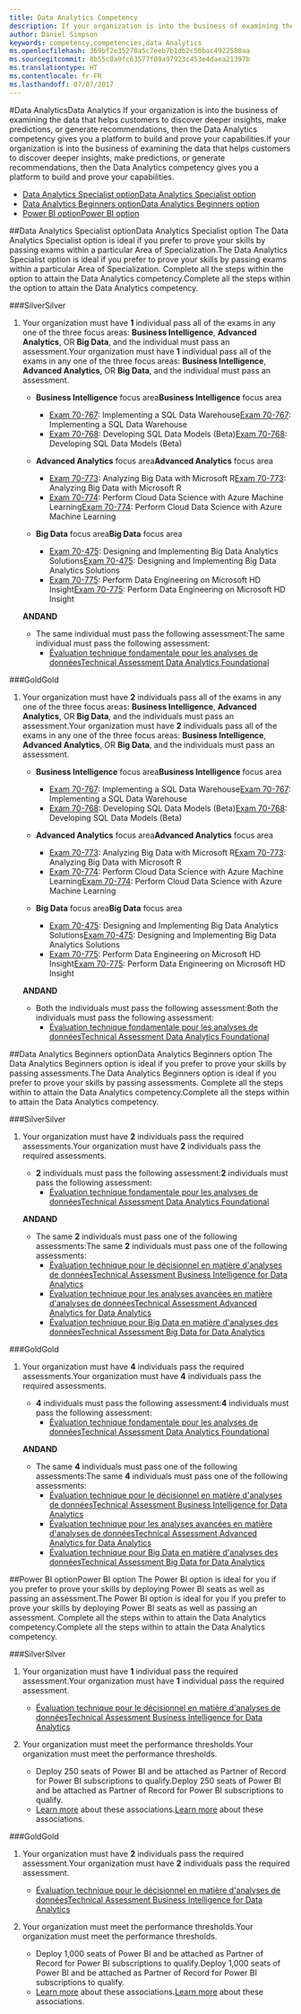 ```yaml
---
title: Data Analytics Competency
description: If your organization is into the business of examining the data that helps customers to discover deeper insights, make predictions, or generate recommendations, then the Data Analytics competency gives you a platform to build and prove your capabilities.
author: Daniel Simpson
keywords: competency,competencies,data Analytics
ms.openlocfilehash: 369bf2e35270a5c7eeb7b1db2c50bac4922580aa
ms.sourcegitcommit: 8b55c0a9fc63577f09a97923c453e4daea21397b
ms.translationtype: HT
ms.contentlocale: fr-FR
ms.lasthandoff: 07/07/2017
---
```

#<a name="data-analytics"></a><span data-ttu-id="ed8b7-104">Data Analytics</span><span class="sxs-lookup"><span data-stu-id="ed8b7-104">Data Analytics</span></span>
<span data-ttu-id="ed8b7-105">If your organization is into the business of examining the data that helps customers to discover deeper insights, make predictions, or generate recommendations, then the Data Analytics competency gives you a platform to build and prove your capabilities.</span><span class="sxs-lookup"><span data-stu-id="ed8b7-105">If your organization is into the business of examining the data that helps customers to discover deeper insights, make predictions, or generate recommendations, then the Data Analytics competency gives you a platform to build and prove your capabilities.</span></span>

- [<span data-ttu-id="ed8b7-106">Data Analytics Specialist option</span><span class="sxs-lookup"><span data-stu-id="ed8b7-106">Data Analytics Specialist option</span></span>](#data-analytics-specialist-option)
- [<span data-ttu-id="ed8b7-107">Data Analytics Beginners option</span><span class="sxs-lookup"><span data-stu-id="ed8b7-107">Data Analytics Beginners option</span></span>](#data-analytics-beginners-option)
- [<span data-ttu-id="ed8b7-108">Power BI option</span><span class="sxs-lookup"><span data-stu-id="ed8b7-108">Power BI option</span></span>](#power-bi-option)

##<a name="data-analytics-specialist-option"></a><span data-ttu-id="ed8b7-109">Data Analytics Specialist option</span><span class="sxs-lookup"><span data-stu-id="ed8b7-109">Data Analytics Specialist option</span></span>
<span data-ttu-id="ed8b7-110">The Data Analytics Specialist option is ideal if you prefer to prove your skills by passing exams within a particular Area of Specialization.</span><span class="sxs-lookup"><span data-stu-id="ed8b7-110">The Data Analytics Specialist option is ideal if you prefer to prove your skills by passing exams within a particular Area of Specialization.</span></span> <span data-ttu-id="ed8b7-111">Complete all the steps within the option to attain the Data Analytics competency.</span><span class="sxs-lookup"><span data-stu-id="ed8b7-111">Complete all the steps within the option to attain the Data Analytics competency.</span></span>

###<a name="silver"></a><span data-ttu-id="ed8b7-112">Silver</span><span class="sxs-lookup"><span data-stu-id="ed8b7-112">Silver</span></span>
1. <span data-ttu-id="ed8b7-113">Your organization must have **1** individual pass all of the exams in any one of the three focus areas: **Business Intelligence**, **Advanced Analytics**, OR **Big Data**, and the individual must pass an assessment.</span><span class="sxs-lookup"><span data-stu-id="ed8b7-113">Your organization must have **1** individual pass all of the exams in any one of the three focus areas: **Business Intelligence**, **Advanced Analytics**, OR **Big Data**, and the individual must pass an assessment.</span></span>

    - <span data-ttu-id="ed8b7-114">**Business Intelligence** focus area</span><span class="sxs-lookup"><span data-stu-id="ed8b7-114">**Business Intelligence** focus area</span></span>
        - <span data-ttu-id="ed8b7-115">[Exam 70-767](https://www.microsoft.com/en-us/learning/exam-70-767.aspx): Implementing a SQL Data Warehouse</span><span class="sxs-lookup"><span data-stu-id="ed8b7-115">[Exam 70-767](https://www.microsoft.com/en-us/learning/exam-70-767.aspx): Implementing a SQL Data Warehouse</span></span> 
        - <span data-ttu-id="ed8b7-116">[Exam 70-768](https://www.microsoft.com/en-us/learning/exam-70-768.aspx): Developing SQL Data Models (Beta)</span><span class="sxs-lookup"><span data-stu-id="ed8b7-116">[Exam 70-768](https://www.microsoft.com/en-us/learning/exam-70-768.aspx): Developing SQL Data Models (Beta)</span></span>

    - <span data-ttu-id="ed8b7-117">**Advanced Analytics** focus area</span><span class="sxs-lookup"><span data-stu-id="ed8b7-117">**Advanced Analytics** focus area</span></span>
        - <span data-ttu-id="ed8b7-118">[Exam 70-773](https://www.microsoft.com/en-us/learning/exam-70-773.aspx): Analyzing Big Data with Microsoft R</span><span class="sxs-lookup"><span data-stu-id="ed8b7-118">[Exam 70-773](https://www.microsoft.com/en-us/learning/exam-70-773.aspx): Analyzing Big Data with Microsoft R</span></span>
        - <span data-ttu-id="ed8b7-119">[Exam 70-774](https://www.microsoft.com/en-us/learning/exam-70-774.aspx): Perform Cloud Data Science with Azure Machine Learning</span><span class="sxs-lookup"><span data-stu-id="ed8b7-119">[Exam 70-774](https://www.microsoft.com/en-us/learning/exam-70-774.aspx): Perform Cloud Data Science with Azure Machine Learning</span></span>

    - <span data-ttu-id="ed8b7-120">**Big Data** focus area</span><span class="sxs-lookup"><span data-stu-id="ed8b7-120">**Big Data** focus area</span></span>
        - <span data-ttu-id="ed8b7-121">[Exam 70-475](https://www.microsoft.com/en-us/learning/exam-70-475.aspx): Designing and Implementing Big Data Analytics Solutions</span><span class="sxs-lookup"><span data-stu-id="ed8b7-121">[Exam 70-475](https://www.microsoft.com/en-us/learning/exam-70-475.aspx): Designing and Implementing Big Data Analytics Solutions</span></span>
        - <span data-ttu-id="ed8b7-122">[Exam 70-775](https://www.microsoft.com/en-us/learning/exam-70-775.aspx): Perform Data Engineering on Microsoft HD Insight</span><span class="sxs-lookup"><span data-stu-id="ed8b7-122">[Exam 70-775](https://www.microsoft.com/en-us/learning/exam-70-775.aspx): Perform Data Engineering on Microsoft HD Insight</span></span>

    **<span data-ttu-id="ed8b7-123">AND</span><span class="sxs-lookup"><span data-stu-id="ed8b7-123">AND</span></span>**

    - <span data-ttu-id="ed8b7-124">The same individual must pass the following assessment:</span><span class="sxs-lookup"><span data-stu-id="ed8b7-124">The same individual must pass the following assessment:</span></span>
        - [<span data-ttu-id="ed8b7-125">Évaluation technique fondamentale pour les analyses de données</span><span class="sxs-lookup"><span data-stu-id="ed8b7-125">Technical Assessment Data Analytics Foundational</span></span>](https://partneruniversity.microsoft.com/?whr=uri:MicrosoftAccount&courseId=14356&scoId=w5Ubm2ygB_4304778676)

###<a name="gold"></a><span data-ttu-id="ed8b7-126">Gold</span><span class="sxs-lookup"><span data-stu-id="ed8b7-126">Gold</span></span>
1. <span data-ttu-id="ed8b7-127">Your organization must have **2** individuals pass all of the exams in any one of the three focus areas: **Business Intelligence**, **Advanced Analytics**, OR **Big Data**, and the individuals must pass an assessment.</span><span class="sxs-lookup"><span data-stu-id="ed8b7-127">Your organization must have **2** individuals pass all of the exams in any one of the three focus areas: **Business Intelligence**, **Advanced Analytics**, OR **Big Data**, and the individuals must pass an assessment.</span></span>

    - <span data-ttu-id="ed8b7-128">**Business Intelligence** focus area</span><span class="sxs-lookup"><span data-stu-id="ed8b7-128">**Business Intelligence** focus area</span></span>
        - <span data-ttu-id="ed8b7-129">[Exam 70-767](https://www.microsoft.com/en-us/learning/exam-70-767.aspx): Implementing a SQL Data Warehouse</span><span class="sxs-lookup"><span data-stu-id="ed8b7-129">[Exam 70-767](https://www.microsoft.com/en-us/learning/exam-70-767.aspx): Implementing a SQL Data Warehouse</span></span> 
        - <span data-ttu-id="ed8b7-130">[Exam 70-768](https://www.microsoft.com/en-us/learning/exam-70-768.aspx): Developing SQL Data Models (Beta)</span><span class="sxs-lookup"><span data-stu-id="ed8b7-130">[Exam 70-768](https://www.microsoft.com/en-us/learning/exam-70-768.aspx): Developing SQL Data Models (Beta)</span></span>

    - <span data-ttu-id="ed8b7-131">**Advanced Analytics** focus area</span><span class="sxs-lookup"><span data-stu-id="ed8b7-131">**Advanced Analytics** focus area</span></span>
        - <span data-ttu-id="ed8b7-132">[Exam 70-773](https://www.microsoft.com/en-us/learning/exam-70-773.aspx): Analyzing Big Data with Microsoft R</span><span class="sxs-lookup"><span data-stu-id="ed8b7-132">[Exam 70-773](https://www.microsoft.com/en-us/learning/exam-70-773.aspx): Analyzing Big Data with Microsoft R</span></span>
        - <span data-ttu-id="ed8b7-133">[Exam 70-774](https://www.microsoft.com/en-us/learning/exam-70-774.aspx): Perform Cloud Data Science with Azure Machine Learning</span><span class="sxs-lookup"><span data-stu-id="ed8b7-133">[Exam 70-774](https://www.microsoft.com/en-us/learning/exam-70-774.aspx): Perform Cloud Data Science with Azure Machine Learning</span></span>

    - <span data-ttu-id="ed8b7-134">**Big Data** focus area</span><span class="sxs-lookup"><span data-stu-id="ed8b7-134">**Big Data** focus area</span></span>
        - <span data-ttu-id="ed8b7-135">[Exam 70-475](https://www.microsoft.com/en-us/learning/exam-70-475.aspx): Designing and Implementing Big Data Analytics Solutions</span><span class="sxs-lookup"><span data-stu-id="ed8b7-135">[Exam 70-475](https://www.microsoft.com/en-us/learning/exam-70-475.aspx): Designing and Implementing Big Data Analytics Solutions</span></span>
        - <span data-ttu-id="ed8b7-136">[Exam 70-775](https://www.microsoft.com/en-us/learning/exam-70-775.aspx): Perform Data Engineering on Microsoft HD Insight</span><span class="sxs-lookup"><span data-stu-id="ed8b7-136">[Exam 70-775](https://www.microsoft.com/en-us/learning/exam-70-775.aspx): Perform Data Engineering on Microsoft HD Insight</span></span>

    **<span data-ttu-id="ed8b7-137">AND</span><span class="sxs-lookup"><span data-stu-id="ed8b7-137">AND</span></span>**

    - <span data-ttu-id="ed8b7-138">Both the individuals must pass the following assessment:</span><span class="sxs-lookup"><span data-stu-id="ed8b7-138">Both the individuals must pass the following assessment:</span></span> 
        - [<span data-ttu-id="ed8b7-139">Évaluation technique fondamentale pour les analyses de données</span><span class="sxs-lookup"><span data-stu-id="ed8b7-139">Technical Assessment Data Analytics Foundational</span></span>](https://partneruniversity.microsoft.com/?whr=uri:MicrosoftAccount&courseId=14356&scoId=w5Ubm2ygB_4304778676)

##<a name="data-analytics-beginners-option"></a><span data-ttu-id="ed8b7-140">Data Analytics Beginners option</span><span class="sxs-lookup"><span data-stu-id="ed8b7-140">Data Analytics Beginners option</span></span>
<span data-ttu-id="ed8b7-141">The Data Analytics Beginners option is ideal if you prefer to prove your skills by passing assessments.</span><span class="sxs-lookup"><span data-stu-id="ed8b7-141">The Data Analytics Beginners option is ideal if you prefer to prove your skills by passing assessments.</span></span> <span data-ttu-id="ed8b7-142">Complete all the steps within to attain the Data Analytics competency.</span><span class="sxs-lookup"><span data-stu-id="ed8b7-142">Complete all the steps within to attain the Data Analytics competency.</span></span>

###<a name="silver"></a><span data-ttu-id="ed8b7-143">Silver</span><span class="sxs-lookup"><span data-stu-id="ed8b7-143">Silver</span></span>
1. <span data-ttu-id="ed8b7-144">Your organization must have **2** individuals pass the required assessments.</span><span class="sxs-lookup"><span data-stu-id="ed8b7-144">Your organization must have **2** individuals pass the required assessments.</span></span>

    - <span data-ttu-id="ed8b7-145">**2** individuals must pass the following assessment:</span><span class="sxs-lookup"><span data-stu-id="ed8b7-145">**2** individuals must pass the following assessment:</span></span>
        - [<span data-ttu-id="ed8b7-146">Évaluation technique fondamentale pour les analyses de données</span><span class="sxs-lookup"><span data-stu-id="ed8b7-146">Technical Assessment Data Analytics Foundational</span></span>](https://partneruniversity.microsoft.com/?whr=uri:MicrosoftAccount&courseId=14356&scoId=w5Ubm2ygB_4304778676)

    **<span data-ttu-id="ed8b7-147">AND</span><span class="sxs-lookup"><span data-stu-id="ed8b7-147">AND</span></span>**

    - <span data-ttu-id="ed8b7-148">The same **2** individuals must pass one of the following assessments:</span><span class="sxs-lookup"><span data-stu-id="ed8b7-148">The same **2** individuals must pass one of the following assessments:</span></span>
        - [<span data-ttu-id="ed8b7-149">Évaluation technique pour le décisionnel en matière d'analyses de données</span><span class="sxs-lookup"><span data-stu-id="ed8b7-149">Technical Assessment Business Intelligence for Data Analytics</span></span>](https://partneruniversity.microsoft.com/?whr=uri:MicrosoftAccount&courseId=14350&scoId=u5YzfgigB_1504778676)
        - [<span data-ttu-id="ed8b7-150">Évaluation technique pour les analyses avancées en matière d'analyses de données</span><span class="sxs-lookup"><span data-stu-id="ed8b7-150">Technical Assessment Advanced Analytics for Data Analytics</span></span>](https://partneruniversity.microsoft.com/?whr=uri:MicrosoftAccount&courseId=10275&scoId=bweuuySgB_3904778676)
        - [<span data-ttu-id="ed8b7-151">Évaluation technique pour Big Data en matière d'analyses des données</span><span class="sxs-lookup"><span data-stu-id="ed8b7-151">Technical Assessment Big Data for Data Analytics</span></span>](https://partneruniversity.microsoft.com/?whr=uri:MicrosoftAccount&courseId=14349&scoId=qb5OGFigB_6604778676)

###<a name="gold"></a><span data-ttu-id="ed8b7-152">Gold</span><span class="sxs-lookup"><span data-stu-id="ed8b7-152">Gold</span></span>
1. <span data-ttu-id="ed8b7-153">Your organization must have **4** individuals pass the required assessments.</span><span class="sxs-lookup"><span data-stu-id="ed8b7-153">Your organization must have **4** individuals pass the required assessments.</span></span>

    - <span data-ttu-id="ed8b7-154">**4** individuals must pass the following assessment:</span><span class="sxs-lookup"><span data-stu-id="ed8b7-154">**4** individuals must pass the following assessment:</span></span>
        - [<span data-ttu-id="ed8b7-155">Évaluation technique fondamentale pour les analyses de données</span><span class="sxs-lookup"><span data-stu-id="ed8b7-155">Technical Assessment Data Analytics Foundational</span></span> ](https://partneruniversity.microsoft.com/?whr=uri:MicrosoftAccount&courseId=14356&scoId=w5Ubm2ygB_4304778676)

    **<span data-ttu-id="ed8b7-156">AND</span><span class="sxs-lookup"><span data-stu-id="ed8b7-156">AND</span></span>**

    - <span data-ttu-id="ed8b7-157">The same **4** individuals must pass one of the following assessments:</span><span class="sxs-lookup"><span data-stu-id="ed8b7-157">The same **4** individuals must pass one of the following assessments:</span></span>
        - [<span data-ttu-id="ed8b7-158">Évaluation technique pour le décisionnel en matière d'analyses de données</span><span class="sxs-lookup"><span data-stu-id="ed8b7-158">Technical Assessment Business Intelligence for Data Analytics</span></span>](https://partneruniversity.microsoft.com/?whr=uri:MicrosoftAccount&courseId=14350&scoId=u5YzfgigB_1504778676)
        - [<span data-ttu-id="ed8b7-159">Évaluation technique pour les analyses avancées en matière d'analyses de données</span><span class="sxs-lookup"><span data-stu-id="ed8b7-159">Technical Assessment Advanced Analytics for Data Analytics</span></span>](https://partneruniversity.microsoft.com/?whr=uri:MicrosoftAccount&courseId=10275&scoId=bweuuySgB_3904778676)
        - [<span data-ttu-id="ed8b7-160">Évaluation technique pour Big Data en matière d'analyses des données</span><span class="sxs-lookup"><span data-stu-id="ed8b7-160">Technical Assessment Big Data for Data Analytics</span></span>](https://partneruniversity.microsoft.com/?whr=uri:MicrosoftAccount&courseId=14349&scoId=qb5OGFigB_6604778676)

##<a name="power-bi-option"></a><span data-ttu-id="ed8b7-161">Power BI option</span><span class="sxs-lookup"><span data-stu-id="ed8b7-161">Power BI option</span></span>
<span data-ttu-id="ed8b7-162">The Power BI option is ideal for you if you prefer to prove your skills by deploying Power BI seats as well as passing an assessment.</span><span class="sxs-lookup"><span data-stu-id="ed8b7-162">The Power BI option is ideal for you if you prefer to prove your skills by deploying Power BI seats as well as passing an assessment.</span></span> <span data-ttu-id="ed8b7-163">Complete all the steps within to attain the Data Analytics competency.</span><span class="sxs-lookup"><span data-stu-id="ed8b7-163">Complete all the steps within to attain the Data Analytics competency.</span></span>

###<a name="silver"></a><span data-ttu-id="ed8b7-164">Silver</span><span class="sxs-lookup"><span data-stu-id="ed8b7-164">Silver</span></span>

1. <span data-ttu-id="ed8b7-165">Your organization must have **1** individual pass the required assessment.</span><span class="sxs-lookup"><span data-stu-id="ed8b7-165">Your organization must have **1** individual pass the required assessment.</span></span>

    - [<span data-ttu-id="ed8b7-166">Évaluation technique pour le décisionnel en matière d'analyses de données</span><span class="sxs-lookup"><span data-stu-id="ed8b7-166">Technical Assessment Business Intelligence for Data Analytics</span></span>](https://partneruniversity.microsoft.com/?whr=uri:MicrosoftAccount&courseId=14350&scoId=u5YzfgigB_1504778676)
  
2. <span data-ttu-id="ed8b7-167">Your organization must meet the performance thresholds.</span><span class="sxs-lookup"><span data-stu-id="ed8b7-167">Your organization must meet the performance thresholds.</span></span>

    - <span data-ttu-id="ed8b7-168">Deploy 250 seats of Power BI and be attached as Partner of Record for Power BI subscriptions to qualify.</span><span class="sxs-lookup"><span data-stu-id="ed8b7-168">Deploy 250 seats of Power BI and be attached as Partner of Record for Power BI subscriptions to qualify.</span></span>
    - <span data-ttu-id="ed8b7-169">[Learn more](https://partner.microsoft.com/en-us/membership/digital-partner-of-record) about these associations.</span><span class="sxs-lookup"><span data-stu-id="ed8b7-169">[Learn more](https://partner.microsoft.com/en-us/membership/digital-partner-of-record) about these associations.</span></span>

###<a name="gold"></a><span data-ttu-id="ed8b7-170">Gold</span><span class="sxs-lookup"><span data-stu-id="ed8b7-170">Gold</span></span>
1. <span data-ttu-id="ed8b7-171">Your organization must have **2** individuals pass the required assessment.</span><span class="sxs-lookup"><span data-stu-id="ed8b7-171">Your organization must have **2** individuals pass the required assessment.</span></span>
    - [<span data-ttu-id="ed8b7-172">Évaluation technique pour le décisionnel en matière d'analyses de données</span><span class="sxs-lookup"><span data-stu-id="ed8b7-172">Technical Assessment Business Intelligence for Data Analytics</span></span>](https://partneruniversity.microsoft.com/?whr=uri:MicrosoftAccount&courseId=14350&scoId=u5YzfgigB_1504778676)
  
2. <span data-ttu-id="ed8b7-173">Your organization must meet the performance thresholds.</span><span class="sxs-lookup"><span data-stu-id="ed8b7-173">Your organization must meet the performance thresholds.</span></span>
    - <span data-ttu-id="ed8b7-174">Deploy 1,000 seats of Power BI and be attached as Partner of Record for Power BI subscriptions to qualify.</span><span class="sxs-lookup"><span data-stu-id="ed8b7-174">Deploy 1,000 seats of Power BI and be attached as Partner of Record for Power BI subscriptions to qualify.</span></span>
    - <span data-ttu-id="ed8b7-175">[Learn more](https://partner.microsoft.com/en-us/membership/digital-partner-of-record) about these associations.</span><span class="sxs-lookup"><span data-stu-id="ed8b7-175">[Learn more](https://partner.microsoft.com/en-us/membership/digital-partner-of-record) about these associations.</span></span>

